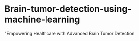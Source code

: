 # Brain-tumor-detection-using-machine-learning
"Empowering Healthcare with Advanced Brain Tumor Detection

